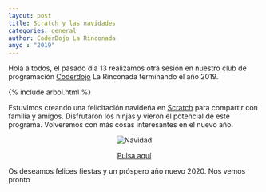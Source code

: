 ```yaml
---
layout: post
title: Scratch y las navidades
categories: general
author: CoderDojo La Rinconada
anyo : "2019"
---
```



Hola a todos, el pasado dia 13 realizamos otra sesión en nuestro club de programación [Coderdojo](https://coderdojo.com/es-ES) La Rinconada terminando el año 2019. 


{% include arbol.html %}


Estuvimos creando una felicitación navideña en [Scratch] para compartir con familia y amigos. Disfrutaron los ninjas y vieron el potencial de este programa. Volveremos con más cosas interesantes en el nuevo año.

<span style="display:block;text-align:center">![Navidad]({{site.baseurl}}/images/1312.png "Felicitación de Navidad")</span>

<span style="display:block;text-align:center">[Pulsa aquí](https://scratch.mit.edu/projects/349504558)</span>


 Os deseamos felices fiestas y un próspero año nuevo 2020. Nos vemos pronto


[Scratch]:https://scratch.mit.edu/



